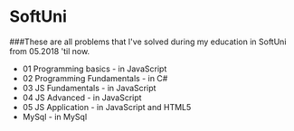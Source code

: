# SoftUni
###These are all problems that I've solved during my education in SoftUni from 05.2018 'til now.

* 01 Programming basics - in JavaScript
* 02 Programming Fundamentals - in C#
* 03 JS Fundamentals - in JavaScript
* 04 JS Advanced - in JavaScript
* 05 JS Application - in JavaScript and HTML5
* MySql - in MySql

